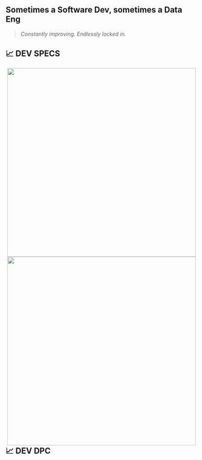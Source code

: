## Sometimes a Software Dev, sometimes a Data Eng

> _Constantly improving. Endlessly locked in._
## 📈 DEV SPECS
[<img align="right" width="500" alt="" src="https://github-readme-stats.vercel.app/api?username=letEmmDev&hide_border=true&show_icons=true&theme=tokyonight&bg_color=FF000000&text_color=777777">](#)

[<img align="right" width="500" alt="" src="http://github-readme-streak-stats.herokuapp.com?user=letEmmDev&theme=tokyonight&hide_border=true&&dates=777777&background=FF000000">](#)

## 📈 DEV DPC
